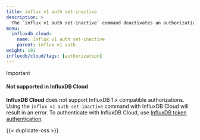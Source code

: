 ```yaml
---
title: influx v1 auth set-inactive
description: >
  The `influx v1 auth set-inactive` command deactivates an authorization in the InfluxDB 1.x compatibility API.
menu:
  influxdb_cloud:
    name: influx v1 auth set-inactive
    parent: influx v1 auth
weight: 101
influxdb/cloud/tags: [authorization]
---
```


> [!Important]
>
> #### Not supported in InfluxDB Cloud
> **InfluxDB Cloud** does not support InfluxDB 1.x compatible authorizations.
> Using the `influx v1 auth set-inactive` command with InfluxDB Cloud will result in an error.
> To authenticate with InfluxDB Cloud, use [InfluxDB token authentication](/influxdb/cloud/admin/tokens/).

{{< duplicate-oss >}}
